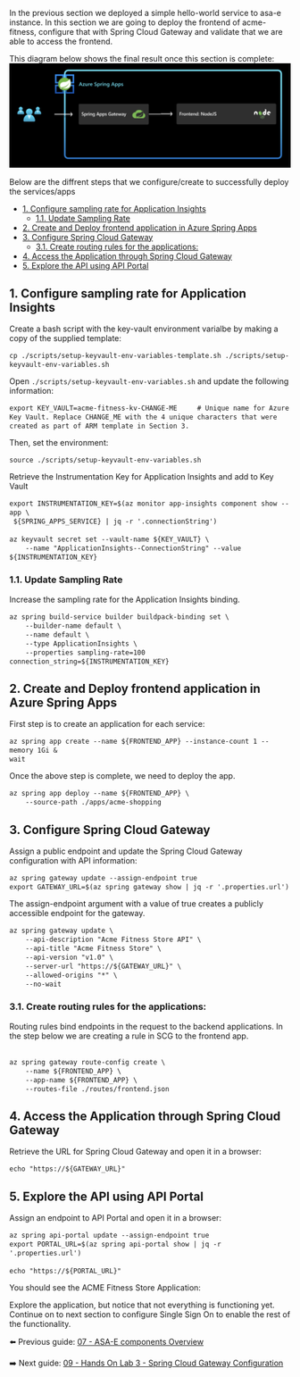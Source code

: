 In the previous section we deployed a simple hello-world service to asa-e instance. In this section we are going to deploy the frontend of acme-fitness, configure that with Spring Cloud Gateway and validate that we are able to access the frontend. 

This diagram below shows the final result once this section is complete:
![diagram](images/frontend.png)

Below are the diffrent steps that we configure/create to successfully deploy the services/apps
- [1. Configure sampling rate for Application Insights](#1-configure-sampling-rate-for-application-insights)
  - [1.1. Update Sampling Rate](#11-update-sampling-rate)
- [2. Create and Deploy frontend application in Azure Spring Apps](#2-create-and-deploy-frontend-application-in-azure-spring-apps)
- [3. Configure Spring Cloud Gateway](#3-configure-spring-cloud-gateway)
  - [3.1. Create  routing rules for the applications:](#31-create--routing-rules-for-the-applications)
- [4. Access the Application through Spring Cloud Gateway](#4-access-the-application-through-spring-cloud-gateway)
- [5. Explore the API using API Portal](#5-explore-the-api-using-api-portal)


## 1. Configure sampling rate for Application Insights

Create a bash script with the key-vault environment varialbe by making a copy of the supplied template:

```shell
cp ./scripts/setup-keyvault-env-variables-template.sh ./scripts/setup-keyvault-env-variables.sh
```

Open `./scripts/setup-keyvault-env-variables.sh` and update the following information:

```shell
export KEY_VAULT=acme-fitness-kv-CHANGE-ME     # Unique name for Azure Key Vault. Replace CHANGE_ME with the 4 unique characters that were created as part of ARM template in Section 3.
```

Then, set the environment:

```shell
source ./scripts/setup-keyvault-env-variables.sh
```

Retrieve the Instrumentation Key for Application Insights and add to Key Vault

```shell
export INSTRUMENTATION_KEY=$(az monitor app-insights component show --app \ 
 ${SPRING_APPS_SERVICE} | jq -r '.connectionString')

az keyvault secret set --vault-name ${KEY_VAULT} \
    --name "ApplicationInsights--ConnectionString" --value ${INSTRUMENTATION_KEY}
```

### 1.1. Update Sampling Rate

Increase the sampling rate for the Application Insights binding.

```shell
az spring build-service builder buildpack-binding set \
    --builder-name default \
    --name default \
    --type ApplicationInsights \
    --properties sampling-rate=100 connection_string=${INSTRUMENTATION_KEY}
```

## 2. Create and Deploy frontend application in Azure Spring Apps

First step is to create an application for each service:



```shell
az spring app create --name ${FRONTEND_APP} --instance-count 1 --memory 1Gi &
wait
```

Once the above step is complete, we need to deploy the app.
```shell
az spring app deploy --name ${FRONTEND_APP} \
    --source-path ./apps/acme-shopping 
```

## 3. Configure Spring Cloud Gateway

Assign a public endpoint and update the Spring Cloud Gateway configuration with API
information:

```shell
az spring gateway update --assign-endpoint true
export GATEWAY_URL=$(az spring gateway show | jq -r '.properties.url')
```
The assign-endpoint argument with a value of true creates a publicly accessible endpoint for the gateway.

```shell
az spring gateway update \
    --api-description "Acme Fitness Store API" \
    --api-title "Acme Fitness Store" \
    --api-version "v1.0" \
    --server-url "https://${GATEWAY_URL}" \
    --allowed-origins "*" \
    --no-wait
```

### 3.1. Create  routing rules for the applications:

Routing rules bind endpoints in the request to the backend applications. In the step below we are creating a rule in SCG to the frontend app.

```shell

az spring gateway route-config create \
    --name ${FRONTEND_APP} \
    --app-name ${FRONTEND_APP} \
    --routes-file ./routes/frontend.json

```

## 4. Access the Application through Spring Cloud Gateway

Retrieve the URL for Spring Cloud Gateway and open it in a browser:

```shell
echo "https://${GATEWAY_URL}"
```

## 5. Explore the API using API Portal

Assign an endpoint to API Portal and open it in a browser:

```shell
az spring api-portal update --assign-endpoint true
export PORTAL_URL=$(az spring api-portal show | jq -r '.properties.url')

echo "https://${PORTAL_URL}"
```

You should see the ACME Fitness Store Application:

Explore the application, but notice that not everything is functioning yet. Continue on to
next section to configure Single Sign On to enable the rest of the functionality.

⬅️ Previous guide: [07 - ASA-E components Overview](../07-asa-e-components-overview/README.md)

➡️ Next guide: [09 - Hands On Lab 3 - Spring Cloud Gateway Configuration](../09-hol-3-configure-spring-cloud-gateway/README.md)
